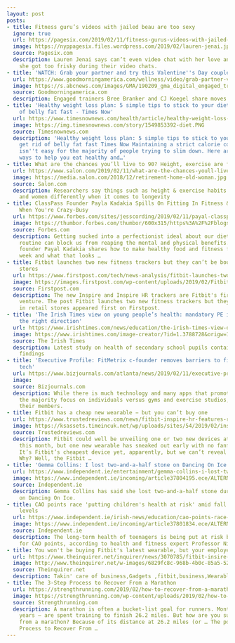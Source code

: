 ```yaml
---
layout: post
posts:
- title: Fitness guru’s videos with jailed beau are too sexy
  ignore: true
  url: https://pagesix.com/2019/02/11/fitness-gurus-videos-with-jailed-beau-are-too-sexy/
  image: https://nyppagesix.files.wordpress.com/2019/02/lauren-jenai.jpg?quality=90&strip=all&w=1200
  source: Pagesix.com
  description: Lauren Jenai says can’t even video chat with her love anymore because
    she got too frisky during their video chats.
- title: 'WATCH: Grab your partner and try this Valentine''s Day couples workout'
  url: https://www.goodmorningamerica.com/wellness/video/grab-partner-valentines-day-couples-workout-60958468
  image: https://s.abcnews.com/images/GMA/190209_gma_digital_engaged_trainers_hpMain_16x9_608.jpg
  source: Goodmorningamerica.com
  description: Engaged trainers Bree Branker and CJ Koegel share moves to do together.
- title: 'Healthy weight loss plan: 5 simple tips to stick to your diet and get rid
    of belly fat fast - Times Now'
  url: https://www.timesnownews.com/health/article/healthy-weight-loss-plan-5-simple-tips-to-stick-to-your-diet-make-healthier-food-choices-and-get-rid-of-belly-fat-fast/363471
  image: https://img.timesnownews.com/story/1549853392-diet.PNG
  source: Timesnownews.com
  description: 'Healthy weight loss plan: 5 simple tips to stick to your diet and
    get rid of belly fat fast Times Now Maintaining a strict calorie controlled diet
    isn''t easy for the majority of people trying to slim down. Here are five simple
    ways to help you eat healthy and…'
- title: What are the chances you’ll live to 90? Height, exercise are factors
  url: https://www.salon.com/2019/02/11/what-are-the-chances-youll-live-to-90-height-exercise-are-factors_partner/
  image: https://media.salon.com/2018/12/retirement-home-old-woman.jpg
  source: Salon.com
  description: Researchers say things such as height & exercise habits affect men
    and women differently when it comes to longevity
- title: ClassPass Founder Payla Kadakia Spills On Fitting In Fitness & Healthy Food
    When You're Crazy-Busy
  url: https://www.forbes.com/sites/jesscording/2019/02/11/payal-classpass/
  image: https://thumbor.forbes.com/thumbor/600x315/https%3A%2F%2Fblogs-images.forbes.com%2Fjesscording%2Ffiles%2F2019%2F02%2FSquarePayal1-500x500.jpg
  source: Forbes.com
  description: Getting sucked into a perfectionist ideal about our diet and exercise
    routine can block us from reaping the mental and physical benefits. Here, ClassPass
    founder Payal Kadakia shares how to make healthy food and fitness fit into your
    week and what that looks …
- title: Fitbit launches two new fitness trackers but they can’t be bought in retail
    stores
  url: https://www.firstpost.com/tech/news-analysis/fitbit-launches-two-new-fitness-trackers-but-they-cant-be-bought-in-retail-stores-6062651.html
  image: https://images.firstpost.com/wp-content/uploads/2019/02/Fitbit-Inspire-HR-1280.jpg
  source: Firstpost.com
  description: The new Inspire and Inspire HR trackers are Fitbit's first business-to-business
    venture. The post Fitbit launches two new fitness trackers but they can’t be bought
    in retail stores appeared first on Firstpost.
- title: 'The Irish Times view on young people’s health: mandatory PE is a move in
    the right direction'
  url: https://www.irishtimes.com/news/education/the-irish-times-view-on-young-people-s-health-mandatory-pe-is-a-move-in-the-right-direction-1.3788729
  image: https://www.irishtimes.com/image-creator/?id=1.3788728&origw=1248
  source: The Irish Times
  description: Latest study on health of secondary school pupils contains alarming
    findings
- title: 'Executive Profile: FitMetrix c-founder removes barriers to fitness with
    tech'
  url: https://www.bizjournals.com/atlanta/news/2019/02/11/executive-profile-fitmetrix-c-founder-removes.html?ana=RSS&s=article_search&utm_source=feedburner&utm_medium=feed&utm_campaign=Feed%3A+bizj_atlanta+%28Atlanta+Business+Chronicle%29
  image: 
  source: Bizjournals.com
  description: While there is much technology and many apps that promote fitness,
    the majority focus on individuals versus gyms and exercise studios, along with
    their members.
- title: Fitbit has a cheap new wearable − but you can’t buy one
  url: https://www.trustedreviews.com/news/fitbit-inspire-hr-features-release-date-3656999
  image: https://ksassets.timeincuk.net/wp/uploads/sites/54/2019/02/inspire-hr-white.png
  source: Trustedreviews.com
  description: Fitbit could well be unveiling one or two new devices at MWC 2019 later
    this month, but one new wearable has sneaked out early with no fanfare whatsoever.
    It’s Fitbit’s cheapest device yet, apparently, but we can’t reveal exact pricing.
    Why? Well, the Fitbit …
- title: 'Gemma Collins: I lost two-and-a-half stone on Dancing On Ice'
  url: https://www.independent.ie/entertainment/gemma-collins-i-lost-twoandahalf-stone-on-dancing-on-ice-37804199.html
  image: https://www.independent.ie/incoming/article37804195.ece/ALTERNATES/h342/ipanews_ed982cc4-8d0e-48a0-b278-639498db0bbf_1
  source: Independent.ie
  description: Gemma Collins has said she lost two-and-a-half stone during her stint
    on Dancing On Ice.
- title: CAO points race 'putting children's health at risk' amid fall in fitness
    levels
  url: https://www.independent.ie/irish-news/education/cao-points-race-putting-childrens-health-at-risk-amid-fall-in-fitness-levels-37802471.html
  image: https://www.independent.ie/incoming/article37801834.ece/ALTERNATES/h342/8%20NEWS%20fitness%20challenge%203.jpg
  source: Independent.ie
  description: The long-term health of teenagers is being put at risk by the race
    for CAO points, according to health and fitness expert Professor Niall Moyna.
- title: You won't be buying Fitbit's latest wearable, but your employer might
  url: https://www.theinquirer.net/inquirer/news/3070785/fitbit-insire-fitness-tracker-official
  image: http://www.theinquirer.net/w-images/6829fc8c-968b-4b0c-85a5-5216bef604ba/2/inspireblack-370x229.png
  source: Theinquirer.net
  description: Takin' care of business,Gadgets ,fitbit,business,Wearable tech
- title: The 3-Step Process to Recover From a Marathon
  url: https://strengthrunning.com/2019/02/how-to-recover-from-a-marathon/
  image: https://strengthrunning.com/wp-content/uploads/2019/02/how-to-recover-from-a-marathon.jpg
  source: Strengthrunning.com
  description: A marathon is often a bucket-list goal for runners. Months – or even
    years – are spent training to finish 26.2 miles. But how are you supposed to recover
    from a marathon? Because of its distance at 26.2 miles (or … The post The 3-Step
    Process to Recover From …
---
```


